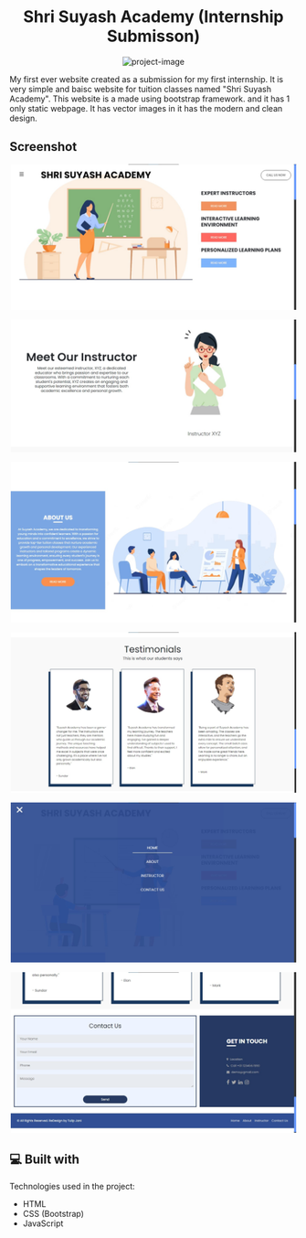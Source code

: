 <h1 align="center" id="title">Shri Suyash Academy (Internship Submisson)</h1>

<p align="center"><img src="https://socialify.git.ci/TulipJani/internship/image?description=1&amp;descriptionEditable=My%20Internship%20Submission%20from%20JainWell&amp;font=Inter&amp;language=1&amp;name=1&amp;owner=1&amp;pattern=Solid&amp;theme=Light" alt="project-image"></p>

<p id="description">My first ever website created as a submission for my first internship. It is very simple and baisc website for tuition classes named "Shri Suyash Academy". This website is a made using bootstrap framework. and it has 1 only static webpage. It has vector images in it has the modern and clean design.</p>

<h2>Screenshot</h2>

<p align="center"> <img src="scrnsht/hero.jpg" alt="" width="500" height=""></p>

<p align="center"><img src="scrnsht/meetinstructor.jpg" alt="" width="500" height=""></p>

<p align="center"><img src="scrnsht/about.jpg" alt="" width="500" height=""></p>

<p align="center"><img src="scrnsht/testimonials.jpg" alt="" width="500" height=""></p>

<p align="center"><img src="scrnsht/navbar.jpg" alt="" width="500" height=""></p>

<p align="center"><img src="scrnsht/footer.jpg" alt="" width="500" height=""></p>
  
<h2>💻 Built with</h2>

Technologies used in the project:

*   HTML
*   CSS (Bootstrap)
*   JavaScript
